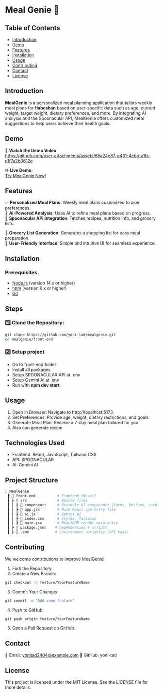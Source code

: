 # Meal Genie 💪

## Table of Contents

- [Introduction](#introduction)
- [Demo](#demo)
- [Features](#features)
- [Installation](#installation)
- [Usage](#usage)
- [Contributing](#contributing)
- [Contact](#contact)
- [License](#license)


## Introduction

**MealGenie** is a personalized meal planning application that tailors weekly meal plans for **Habeshan** based on user-specific data such as age, current weight, target weight, dietary preferences, and more. By integrating AI analysis and the Spoonacular API, MealGenie offers customized meal suggestions to help users achieve their health goals.

## Demo  

🎥 **Watch the Demo Video**:  
https://github.com/user-attachments/assets/65a24e87-a431-4eba-a1fa-c1f7a2b0612e



🌐 **Live Demo**:  
[Try MealGenie Now!](https://your-live-demo-link.com)  

## Features

✅ **Personalized Meal Plans**: Weekly meal plans customized to user preferences.  
🤖 **AI-Powered Analysis**: Uses AI to refine meal plans based on progress.  
🥗 **Spoonacular API Integration**: Fetches recipes, nutrition info, and grocery lists. 

🛒 **Grocery List Generation**: Generates a shopping list for easy meal preparation.  
🎨 **User-Friendly Interface**: Simple and intuitive UI for seamless experience. 

## Installation

### Prerequisites

- [Node.js](https://nodejs.org/) (version 14.x or higher)
- [npm](https://www.npmjs.com/) (version 6.x or higher)
- [Git](https://git-scm.com/)

## Steps

### 1️⃣ **Clone the Repository**:
   ```bash
   git clone https://github.com/yoni-tad/mealgenie.git
   cd mealgenie/front-end
   ```
### 2️⃣ Setup project
- Go to front-end folder
- Install all packages
- Setup SPOONACULAR API at .env 
- Setup Gemini AI at .env 
- Run with **npm dev start**

  
## Usage
1. Open in Browser: Navigate to http://localhost:5173.
2. Set Preferences: Provide age, weight, dietary restrictions, and goals.
3. Generate Meal Plan: Receive a 7-day meal plan tailored for you.
4. Also can generate recipe


## Technologies Used
- Frontend: React, JavaScript, Tailwind CSS
- API: SPOONACULAR
- AI: Gemini AI

## Project Structure
```sh
📁 MealGenie
 ┣ 📁 front-end          # Frontend (React)
 ┃ ┣ 📁 src              # Source files
 ┃ ┃ ┣ 📁 components     # Reusable UI components (forms, buttons, cards, etc.)
 ┃ ┃ ┣ 📜 app.jsx        # Main React app entry file
 ┃ ┃ ┣ 📜 ai.js          # Gemini AI
 ┃ ┃ ┣ 📜 index.css      # styles, Tailwind
 ┃ ┃ ┣ 📜 main.jsx       # ReactDOM render main entry
 ┃ ┣ 📜 package.json    # Dependencies & scripts
 ┃ ┣ 📜 .env            # Environment variables (API keys)
```

## Contributing
We welcome contributions to improve MealGenie!

1. Fork the Repository.
2. Create a New Branch:
```bash
git checkout -b feature/YourFeatureName
```
3. Commit Your Changes:
```bash
git commit -m 'Add some feature'
```
4. Push to GitHub:
```bash
git push origin feature/YourFeatureName
```
5. Open a Pull Request on GitHub.


## Contact
📧 Email: yonitad2404@example.com
🔗 GitHub: yoni-tad

## License
This project is licensed under the MIT License. See the LICENSE file for more details.

